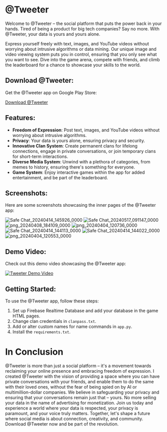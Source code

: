 # @Tweeter

Welcome to @Tweeter – the social platform that puts the power back in your hands. Tired of being a product for big tech companies? Say no more. With @Tweeter, your data is yours and yours alone.

Express yourself freely with text, images, and YouTube videos without worrying about intrusive algorithms or data mining. Our unique image and video viewing system puts you in control, ensuring that you only see what you want to see. Dive into the game arena, compete with friends, and climb the leaderboard for a chance to showcase your skills to the world.

## Download @Tweeter:

Get the @Tweeter app on Google Play Store:

[Download @Tweeter](https://play.google.com/store/apps/details?id=com.scriptiez.tweeter)

## Features:

- **Freedom of Expression**: Post text, images, and YouTube videos without worrying about intrusive algorithms.
- **Privacy**: Your data is yours alone, ensuring privacy and security.
- **Innovative Clan System**: Create permanent clans for lifelong connections, engage in private conversations, or join temporary clans for short-term interactions.
- **Diverse Media System**: Unwind with a plethora of categories, from memes to history, ensuring there's something for everyone.
- **Game System**: Enjoy interactive games within the app for added entertainment, and be part of the leaderboard.

## Screenshots:

Here are some screenshots showcasing the inner pages of the @Tweeter app:

![Safe Chat_20240414_145926_0000](https://github.com/SivaVimel/Tweeter-Social/assets/87802556/e2faf597-f6a9-4bff-a200-40a1dc1ca486)
![Safe Chat_20240517_091147_0000](https://github.com/SivaVimel/Tweeter-Social/assets/87802556/8496069a-3ea0-4f7b-96f2-17d616b6f91e)
![png_20240408_184109_0000](https://github.com/SivaVimel/Tweeter-Social/assets/87802556/0fb2f3d8-97f0-4830-b122-4e4faf9a410f)
![png_20240404_120736_0000](https://github.com/SivaVimel/Tweeter-Social/assets/87802556/e8b40f5c-a994-403c-ae43-f55ce54abb50)
![Safe Chat_20240414_144113_0000](https://github.com/SivaVimel/Tweeter-Social/assets/87802556/dc57af36-a37f-474e-9f48-0df5721b5332)
![Safe Chat_20240414_144022_0000](https://github.com/SivaVimel/Tweeter-Social/assets/87802556/5210a19e-4b90-46ec-8f99-03916b1f5098)
![png_20240404_120553_0000](https://github.com/SivaVimel/Tweeter-Social/assets/87802556/de3aa1bb-315a-4070-99e2-863de0d7fe44)

## Demo Video:

Check out this demo video showcasing the @Tweeter app:

[![Tweeter Demo Video](https://github.com/SivaVimel/Tweeter-Social/assets/87802556/9a2ea92e-cc57-449f-af08-f2618364daea)](https://www.youtube.com/watch?v=jgpTGbBNWtw)

## Getting Started:

To use the @Tweeter app, follow these steps:

1. Set up Firebase Realtime Database and add your database in the game HTML pages.
2. Change clan credentials in `clanpass.txt`.
3. Add or alter custom names for name commands in `app.py`.
4. Install the `requirements.txt`.

# In Conclusion
@Tweeter is more than just a social platform – it's a movement towards reclaiming your online presence and embracing freedom of expression. I created @Tweeter with the vision of providing a space where you can have private conversations with your friends, and enable them to do the same with their loved ones, without the fear of being spied on by AI or multimillion-dollar companies. We believe in safeguarding your privacy and ensuring that your conversations remain just that – yours. No more selling your data in the name of advertising for monetization. Join us today and experience a world where your data is respected, your privacy is paramount, and your voice truly matters. Together, let's shape a future where social media is about connection, creativity, and community. Download @Tweeter now and be part of the revolution.
